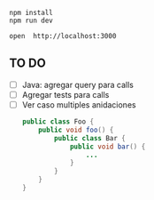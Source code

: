```
npm install
npm run dev
```

```
open  http://localhost:3000
```

## TO DO
- [ ] Java: agregar query para calls
- [ ] Agregar tests para calls
- [ ] Ver caso multiples anidaciones
    ```java
    public class Foo {
        public void foo() {
            public class Bar {
                public void bar() {
                    ...
                }
            }
        }
    }
    ```
